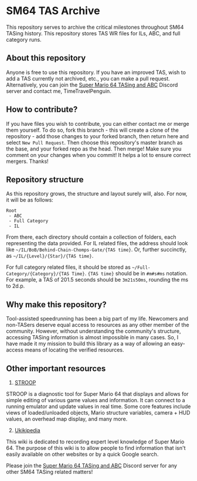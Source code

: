 # SM64 TAS Archive
This repository serves to archive the critical milestones throughout SM64 TASing history. This repository stores TAS WR files for ILs, ABC, and full category runs.

## About this repository
Anyone is free to use this repository. If you have an improved TAS, wish to add a TAS currently not archived, etc., you can make a pull request. Alternatively, you can join the [Super Mario 64 TASing and ABC](https://discord.gg/ECskvyF) Discord server and contact me, TimeTravelPenguin.

## How to contribute?
If you have files you wish to contribute, you can either contact me or merge them yourself. To do so, fork this branch - this will create a clone of the repository - add those changes to your forked branch, then return here and select `New Pull Request`. Then choose this repository's master branch as the base, and your forked repo as the head. Then merge! Make sure you comment on your changes when you commit! It helps a lot to ensure correct mergers. Thanks!

## Repository structure
As this repository grows, the structure and layout surely will, also. For now, it will be as follows:
```
Root
 - ABC
 - Full Category
 - IL
```
From there, each directory should contain a collection of folders, each representing the data provided.
For IL related files, the address should look like `~/IL/BoB/Behind-Chain-Chomps-Gate/{TAS time}`.
Or, further succinctly, as `~/IL/{Level}/{Star}/{TAS time}`.

For full category related files, it should be stored as `~/Full-Category/{Category}/{TAS Time}`.
`{TAS time}` should be in `#m#s#ms` notation. For example, a TAS of 201.5 seconds should be `3m21s50ms`, rounding the ms to 2d.p.

## Why make this repository?
Tool-assisted speedrunning has been a big part of my life. Newcomers and non-TASers deserve equal access to resources as any other member of the community. However, without understanding the community's structure, accessing TASing information is almost impossible in many cases. So, I have made it my mission to build this library as a way of allowing an easy-access means of locating the verified resources.

## Other important resources
1. [STROOP](https://github.com/SM64-TAS-ABC/STROOP)

STROOP is a diagnostic tool for Super Mario 64 that displays and allows for simple editing of various game values and information. It can connect to a running emulator and update values in real time. Some core features include views of loaded/unloaded objects, Mario structure variables, camera + HUD values, an overhead map display, and many more.

2. [Ukikipedia](https://ukikipedia.net/wiki/Main_Page)

This wiki is dedicated to recording expert level knowledge of Super Mario 64. The purpose of this wiki is to allow people to find information that isn't easily available on other websites or by a quick Google search.

Please join the [Super Mario 64 TASing and ABC](https://discord.gg/ECskvyF) Discord server for any other SM64 TASing related matters!
